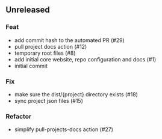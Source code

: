 ## Unreleased

### Feat

- add commit hash to the automated PR (#29)
- pull project docs action (#12)
- temporary root files (#8)
- add initial core website, repo configuration and docs (#1)
- initial commit

### Fix

- make sure the dist/{project} directory exists (#18)
- sync project json files (#15)

### Refactor

- simplify pull-projects-docs action (#27)

